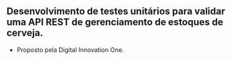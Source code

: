 <h2>Desenvolvimento de testes unitários para validar uma API REST de gerenciamento de estoques de cerveja.</h2>

* Proposto pela Digital Innovation One. 
